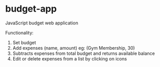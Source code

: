 # budget-app
JavaScript budget web application

Functionality: 
1. Set budget
2. Add expenses (name, amount) eg: (Gym Membership, 30)
3. Subtracts expenses from total budget and returns available balance
4. Edit or delete expenses from a list by clicking on icons
